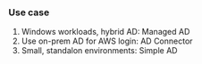 ### Use case
1. Windows workloads, hybrid AD: Managed AD
2. Use on-prem AD for AWS login: AD Connector
3. Small, standalon environments: Simple AD
